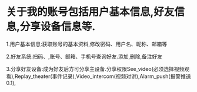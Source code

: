# 关于我的账号包括用户基本信息,好友信息,分享设备信息等.

1.用户基本信息:获取账号的基本资料,修改密码、用户名、昵称、邮箱等

2.好友系统:扫码、,账号、邮箱、手机号查询好友.添加,删除,备注好友

3.分享好友设备:成为好友后方可分享主设备.分享权限See\_video\(必须选择视频观看\),Replay\_theater\(事件记录\),Video\_intercom\(视频对讲\),Alarm\_push\(报警推送0.1\),

